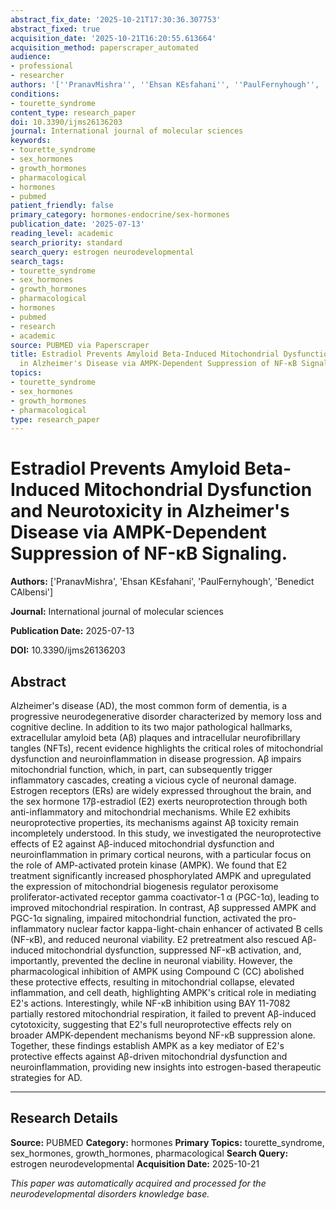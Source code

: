 ```yaml
---
abstract_fix_date: '2025-10-21T17:30:36.307753'
abstract_fixed: true
acquisition_date: '2025-10-21T16:20:55.613664'
acquisition_method: paperscraper_automated
audience:
- professional
- researcher
authors: '[''PranavMishra'', ''Ehsan KEsfahani'', ''PaulFernyhough'', ''Benedict CAlbensi'']'
conditions:
- tourette_syndrome
content_type: research_paper
doi: 10.3390/ijms26136203
journal: International journal of molecular sciences
keywords:
- tourette_syndrome
- sex_hormones
- growth_hormones
- pharmacological
- hormones
- pubmed
patient_friendly: false
primary_category: hormones-endocrine/sex-hormones
publication_date: '2025-07-13'
reading_level: academic
search_priority: standard
search_query: estrogen neurodevelopmental
search_tags:
- tourette_syndrome
- sex_hormones
- growth_hormones
- pharmacological
- hormones
- pubmed
- research
- academic
source: PUBMED via Paperscraper
title: Estradiol Prevents Amyloid Beta-Induced Mitochondrial Dysfunction and Neurotoxicity
  in Alzheimer's Disease via AMPK-Dependent Suppression of NF-κB Signaling.
topics:
- tourette_syndrome
- sex_hormones
- growth_hormones
- pharmacological
type: research_paper
---
```


# Estradiol Prevents Amyloid Beta-Induced Mitochondrial Dysfunction and Neurotoxicity in Alzheimer's Disease via AMPK-Dependent Suppression of NF-κB Signaling.

**Authors:** ['PranavMishra', 'Ehsan KEsfahani', 'PaulFernyhough', 'Benedict CAlbensi']

**Journal:** International journal of molecular sciences

**Publication Date:** 2025-07-13

**DOI:** 10.3390/ijms26136203

## Abstract

Alzheimer's disease (AD), the most common form of dementia, is a progressive neurodegenerative disorder characterized by memory loss and cognitive decline. In addition to its two major pathological hallmarks, extracellular amyloid beta (Aβ) plaques and intracellular neurofibrillary tangles (NFTs), recent evidence highlights the critical roles of mitochondrial dysfunction and neuroinflammation in disease progression. Aβ impairs mitochondrial function, which, in part, can subsequently trigger inflammatory cascades, creating a vicious cycle of neuronal damage. Estrogen receptors (ERs) are widely expressed throughout the brain, and the sex hormone 17β-estradiol (E2) exerts neuroprotection through both anti-inflammatory and mitochondrial mechanisms. While E2 exhibits neuroprotective properties, its mechanisms against Aβ toxicity remain incompletely understood. In this study, we investigated the neuroprotective effects of E2 against Aβ-induced mitochondrial dysfunction and neuroinflammation in primary cortical neurons, with a particular focus on the role of AMP-activated protein kinase (AMPK). We found that E2 treatment significantly increased phosphorylated AMPK and upregulated the expression of mitochondrial biogenesis regulator peroxisome proliferator-activated receptor gamma coactivator-1 α (PGC-1α), leading to improved mitochondrial respiration. In contrast, Aβ suppressed AMPK and PGC-1α signaling, impaired mitochondrial function, activated the pro-inflammatory nuclear factor kappa-light-chain enhancer of activated B cells (NF-κB), and reduced neuronal viability. E2 pretreatment also rescued Aβ-induced mitochondrial dysfunction, suppressed NF-κB activation, and, importantly, prevented the decline in neuronal viability. However, the pharmacological inhibition of AMPK using Compound C (CC) abolished these protective effects, resulting in mitochondrial collapse, elevated inflammation, and cell death, highlighting AMPK's critical role in mediating E2's actions. Interestingly, while NF-κB inhibition using BAY 11-7082 partially restored mitochondrial respiration, it failed to prevent Aβ-induced cytotoxicity, suggesting that E2's full neuroprotective effects rely on broader AMPK-dependent mechanisms beyond NF-κB suppression alone. Together, these findings establish AMPK as a key mediator of E2's protective effects against Aβ-driven mitochondrial dysfunction and neuroinflammation, providing new insights into estrogen-based therapeutic strategies for AD.

---

## Research Details

**Source:** PUBMED
**Category:** hormones
**Primary Topics:** tourette_syndrome, sex_hormones, growth_hormones, pharmacological
**Search Query:** estrogen neurodevelopmental
**Acquisition Date:** 2025-10-21

*This paper was automatically acquired and processed for the neurodevelopmental disorders knowledge base.*
